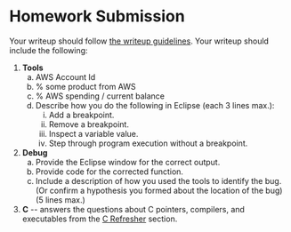 # Homework Submission

Your writeup should follow [the writeup guidelines](../writeup_guidelines). Your writeup should include the following:

<style type="text/css">
    ol { list-style-type: decimal; }
    ol ol { list-style-type: lower-alpha; }
    ol ol ol { list-style-type: lower-roman; }
</style>

1. **Tools**
    1. AWS Account Id
    2. % some product from AWS
    3. % AWS spending / current balance
    4. Describe how you do the following in Eclipse (each 3 lines max.):
        1. Add a breakpoint.
        2. Remove a breakpoint.
        3. Inspect a variable value.
        4. Step through program execution without a breakpoint.
2. **Debug**
    1. Provide the Eclipse window for the correct output.
    2. Provide code for the corrected function.
    3. Include a description of how you used the tools to identify the bug. (Or confirm a hypothesis you formed about the location of the bug) (5 lines max.)
3. **C** -- answers the questions about C pointers, compilers, and executables from the [C Refresher](c_refresher) section.
